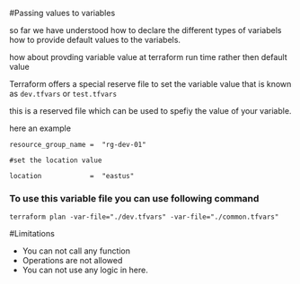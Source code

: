 #Passing values to variables

so far we have understood how to declare the different types of variabels how to provide default values to the variabels.

how about provding variable value at terraform run time rather then default value

Terraform offers a special reserve file to set the variable value that is known as ```dev.tfvars``` or ```test.tfvars```

this is a reserved file which can be used to spefiy the value of your variable.

here an example

```
resource_group_name =  "rg-dev-01"

#set the location value

location            =  "eastus"

```

### To use this variable file you can use following command

```
terraform plan -var-file="./dev.tfvars" -var-file="./common.tfvars" 
```

#Limitations
- You can not call any function 
- Operations are not allowed
- You can not use any logic in here.
